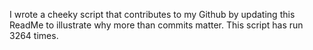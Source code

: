 I wrote a cheeky script that contributes to my Github by updating this ReadMe to illustrate why more than commits matter. This script has run 3264 times.